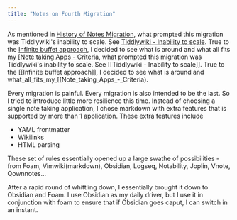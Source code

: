 ```yaml
---
title: "Notes on Fourth Migration"
---
```




As mentioned in [History of Notes Migration](/digital-garden/history_of_notes_migration), what prompted this migration was Tiddlywiki's inability to scale. See [Tiddlywiki - Inability to scale](/digital-garden/tiddlywiki_-_inability_to_scale). True to the [Infinite buffet approach](/digital-garden/infinite_buffet_approach), I decided to see what is around and what all fits my [[Note taking Apps - Criteria](/digital-garden/note_taking_apps_-_criteria), what prompted this migration was Tiddlywiki's inability to scale. See [[Tiddlywiki - Inability to scale]]. True to the [[Infinite buffet approach]], I decided to see what is around and what_all_fits_my\_[[Note_taking_Apps\_-_Criteria).

Every migration is painful. Every migration is also intended to be the last. So I tried to introduce little more resilience this time. Instead of choosing a single note taking application, I chose markdown with extra features that is supported by more than 1 application. These extra features include

- YAML frontmatter
- Wikilinks
- HTML parsing

These set of rules essentially opened up a large swathe of possibilities - from Foam, Vimwiki(markdown), Obsidian, Logseq, Notability, Joplin, Vnote, Qownnotes...

After a rapid round of whittling down, I essentially brought it down to Obsidian and Foam. I use Obsidian as my daily driver, but I use it in conjunction with foam to ensure that if Obsidian goes caput, I can switch in an instant.
